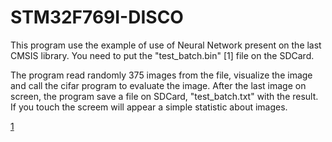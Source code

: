 # STM32F769I-DISCO

This program use the example of use of Neural Network present on the last CMSIS library.
You need to put the "test_batch.bin" [1] file on the SDCard.

The program read randomly 375 images from the file, visualize the image and call the cifar program to evaluate the image.
After the last image on screen, the program save a file on SDCard, "test_batch.txt" with the result. If you touch the screem  will appear a simple statistic about images.

[1](https://www.cs.toronto.edu/~kriz/cifar.html)
